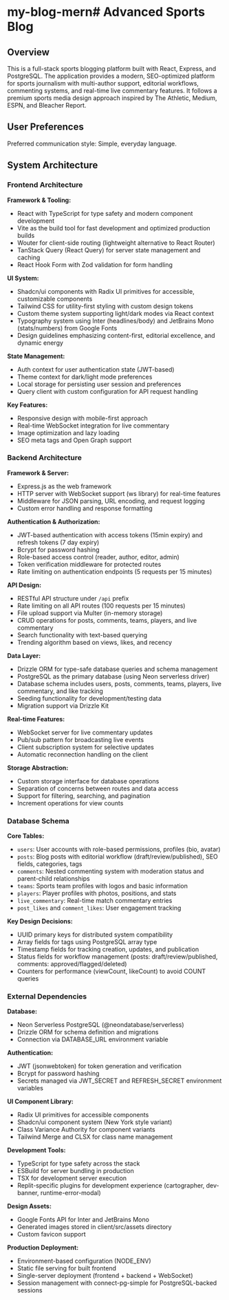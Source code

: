 # my-blog-mern# Advanced Sports Blog

## Overview

This is a full-stack sports blogging platform built with React, Express, and PostgreSQL. The application provides a modern, SEO-optimized platform for sports journalism with multi-author support, editorial workflows, commenting systems, and real-time live commentary features. It follows a premium sports media design approach inspired by The Athletic, Medium, ESPN, and Bleacher Report.

## User Preferences

Preferred communication style: Simple, everyday language.

## System Architecture

### Frontend Architecture

**Framework & Tooling:**
- React with TypeScript for type safety and modern component development
- Vite as the build tool for fast development and optimized production builds
- Wouter for client-side routing (lightweight alternative to React Router)
- TanStack Query (React Query) for server state management and caching
- React Hook Form with Zod validation for form handling

**UI System:**
- Shadcn/ui components with Radix UI primitives for accessible, customizable components
- Tailwind CSS for utility-first styling with custom design tokens
- Custom theme system supporting light/dark modes via React context
- Typography system using Inter (headlines/body) and JetBrains Mono (stats/numbers) from Google Fonts
- Design guidelines emphasizing content-first, editorial excellence, and dynamic energy

**State Management:**
- Auth context for user authentication state (JWT-based)
- Theme context for dark/light mode preferences
- Local storage for persisting user session and preferences
- Query client with custom configuration for API request handling

**Key Features:**
- Responsive design with mobile-first approach
- Real-time WebSocket integration for live commentary
- Image optimization and lazy loading
- SEO meta tags and Open Graph support

### Backend Architecture

**Framework & Server:**
- Express.js as the web framework
- HTTP server with WebSocket support (ws library) for real-time features
- Middleware for JSON parsing, URL encoding, and request logging
- Custom error handling and response formatting

**Authentication & Authorization:**
- JWT-based authentication with access tokens (15min expiry) and refresh tokens (7 day expiry)
- Bcrypt for password hashing
- Role-based access control (reader, author, editor, admin)
- Token verification middleware for protected routes
- Rate limiting on authentication endpoints (5 requests per 15 minutes)

**API Design:**
- RESTful API structure under `/api` prefix
- Rate limiting on all API routes (100 requests per 15 minutes)
- File upload support via Multer (in-memory storage)
- CRUD operations for posts, comments, teams, players, and live commentary
- Search functionality with text-based querying
- Trending algorithm based on views, likes, and recency

**Data Layer:**
- Drizzle ORM for type-safe database queries and schema management
- PostgreSQL as the primary database (using Neon serverless driver)
- Database schema includes users, posts, comments, teams, players, live commentary, and like tracking
- Seeding functionality for development/testing data
- Migration support via Drizzle Kit

**Real-time Features:**
- WebSocket server for live commentary updates
- Pub/sub pattern for broadcasting live events
- Client subscription system for selective updates
- Automatic reconnection handling on the client

**Storage Abstraction:**
- Custom storage interface for database operations
- Separation of concerns between routes and data access
- Support for filtering, searching, and pagination
- Increment operations for view counts

### Database Schema

**Core Tables:**
- `users`: User accounts with role-based permissions, profiles (bio, avatar)
- `posts`: Blog posts with editorial workflow (draft/review/published), SEO fields, categories, tags
- `comments`: Nested commenting system with moderation status and parent-child relationships
- `teams`: Sports team profiles with logos and basic information
- `players`: Player profiles with photos, positions, and stats
- `live_commentary`: Real-time match commentary entries
- `post_likes` and `comment_likes`: User engagement tracking

**Key Design Decisions:**
- UUID primary keys for distributed system compatibility
- Array fields for tags using PostgreSQL array type
- Timestamp fields for tracking creation, updates, and publication
- Status fields for workflow management (posts: draft/review/published, comments: approved/flagged/deleted)
- Counters for performance (viewCount, likeCount) to avoid COUNT queries

### External Dependencies

**Database:**
- Neon Serverless PostgreSQL (@neondatabase/serverless)
- Drizzle ORM for schema definition and migrations
- Connection via DATABASE_URL environment variable

**Authentication:**
- JWT (jsonwebtoken) for token generation and verification
- Bcrypt for password hashing
- Secrets managed via JWT_SECRET and REFRESH_SECRET environment variables

**UI Component Library:**
- Radix UI primitives for accessible components
- Shadcn/ui component system (New York style variant)
- Class Variance Authority for component variants
- Tailwind Merge and CLSX for class name management

**Development Tools:**
- TypeScript for type safety across the stack
- ESBuild for server bundling in production
- TSX for development server execution
- Replit-specific plugins for development experience (cartographer, dev-banner, runtime-error-modal)

**Design Assets:**
- Google Fonts API for Inter and JetBrains Mono
- Generated images stored in client/src/assets directory
- Custom favicon support

**Production Deployment:**
- Environment-based configuration (NODE_ENV)
- Static file serving for built frontend
- Single-server deployment (frontend + backend + WebSocket)
- Session management with connect-pg-simple for PostgreSQL-backed sessions